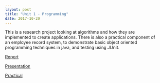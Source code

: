 ```yaml
---
layout: post
title: "Unit 1 - Programming"
date: 2017-10-20
---
```


This is a research project looking at algorithms and how they are implemented to create applications.  There is also a practical component of an employee record system, to demonstrate basic object oriented programming techniques in java, and testing using JUnit.

[Report](https://drive.proton.me/urls/G63FMCY134#IqWZhq537k4d)

[Presentation](https://drive.proton.me/urls/WZJRMWVCWG#0FZeOnqc45QD)

[Practical](https://github.com/DanJamesHayes/HNC_code/tree/main/employee_record_system)